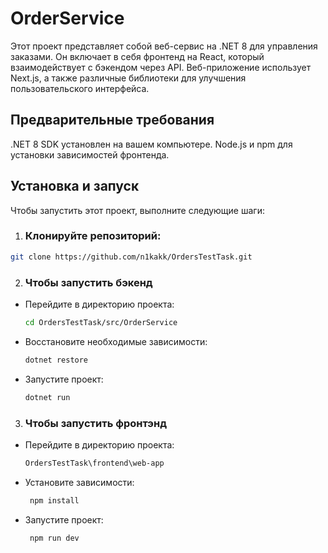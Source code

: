 # OrderService

Этот проект представляет собой веб-сервис на .NET 8 для управления заказами. Он включает в себя фронтенд на React, который взаимодействует с бэкендом через API. Веб-приложение использует Next.js, а также различные библиотеки для улучшения пользовательского интерфейса.

## Предварительные требования
.NET 8 SDK установлен на вашем компьютере.
Node.js и npm для установки зависимостей фронтенда.

## Установка и запуск
Чтобы запустить этот проект, выполните следующие шаги:

1. ### **Клонируйте репозиторий:**
  ```bash
  git clone https://github.com/n1kakk/OrdersTestTask.git
  ```
2. ### **Чтобы запустить бэкенд**
- Перейдите в директорию проекта:
  
  ```bash
  cd OrdersTestTask/src/OrderService
  ```
- Восстановите необходимые зависимости:
  
  ```bash
  dotnet restore
  ```
- Запустите проект:
  
  ```bash
  dotnet run
  ```
3. ### **Чтобы запустить фронтэнд**
- Перейдите в директорию проекта:
  
  ``` bash
  OrdersTestTask\frontend\web-app
  ```
- Установите зависимости:
  
  ```bash
   npm install
  ```
- Запустите проект:
  
  ```bash
   npm run dev
  ```
